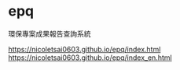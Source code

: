 # epq
環保專案成果報告查詢系統

https://nicoletsai0603.github.io/epq/index.html
https://nicoletsai0603.github.io/epq/index_en.html
